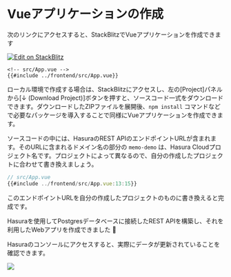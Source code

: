 # Vueアプリケーションの作成

次のリンクにアクセスすると、StackBlitzでVueアプリケーションを作成できます

[![Edit on StackBlitz](https://developer.stackblitz.com/img/open_in_stackblitz.svg)](https://stackblitz.com/fork/github/kou029w/hasura-rest-hands-on/tree/main/frontend?terminal=dev&file=src/App.vue)

```vue
<!-- src/App.vue -->
{{#include ../frontend/src/App.vue}}
```

ローカル環境で作成する場合は、StackBlitzにアクセスし、左の[Project]パネルから[↓ (Download Project)]ボタンを押すと、ソースコード一式をダウンロードできます。ダウンロードしたZIPファイルを展開後、`npm install` コマンドなどで必要なパッケージを導入することで同様にVueアプリケーションを作成できます。

ソースコードの中には、HasuraのREST APIのエンドポイントURLが含まれます。そのURLに含まれるドメイン名の部分の `memo-demo` は、Hasura Cloudプロジェクト名です。プロジェクトによって異なるので、自分の作成したプロジェクトに合わせて書き換えましょう。

```js
// src/App.vue
{{#include ../frontend/src/App.vue:13:15}}
```

このエンドポイントURLを自分の作成したプロジェクトのものに書き換えると完成です。

Hasuraを使用してPostgresデータベースに接続したREST APIを構築し、それを利用したWebアプリを作成できました 🎉

Hasuraのコンソールにアクセスすると、実際にデータが更新されていることを確認できます。

![](https://lh3.googleusercontent.com/twteosRUkmMlBoa8PXU3UXC9umek-TzQ1kwOWZIShW7fKvW_4tVtG7B3Ue-olldhxh05x1JTFtt_Oxn2nLxcDPEGBv32bkE2zjpqL7heEjV54jkDgYqOm1tEq02qvnKoqu5yaSKRZA=w800)
